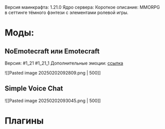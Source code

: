 Версия маинкрафта: 1.21.0 
Ядро сервера: 
Короткое описание: MMORPG в сеттинге тёмного фэнтези с элементами ролевой игры. 
# Моды:
## NoEmotecraft или Emotecraft
Версия: #1_21 #1_21_1
Дополнительные эмоции: [ссылка](https://docs.google.com/document/d/1AK0w8M1_oZ3Z3VxoETT4QJ-OjVsP1AzqE0kHhSazymQ/edit?tab=t.0)

![[Pasted image 20250202092809.png | 500]]
## Simple Voice Chat

![[Pasted image 20250202093045.png | 500]]

# Плагины